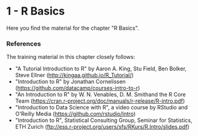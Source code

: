 # 1 - R Basics

Here you find the material for the chapter "R Basics".

### References
The training material in this chapter closely follows:
- "A Tutorial Introduction to R" by Aaron A. King, Stu Field, Ben Bolker, Steve Ellner (http://kingaa.github.io/R_Tutorial/)
- "Introduction to R" by Jonathan Cornelissen (https://github.com/datacamp/courses-intro-to-r)
- "An Introduction to R" by W. N. Venables, D. M. Smithand the R Core Team (https://cran.r-project.org/doc/manuals/r-release/R-intro.pdf)
- "Introduction to Data Science with R", a video course by RStudio and O'Reilly Media (https://github.com/rstudio/Intro)
- "Introduction to R", Statistical Consulting Group, Seminar for Statistics, ETH Zurich (ftp://ess.r-project.org/users/sfs/RKurs/R.Intro/slides.pdf)
